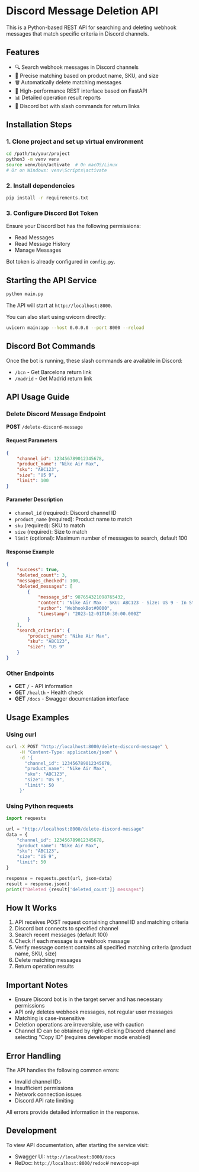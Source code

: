 # Discord Message Deletion API

This is a Python-based REST API for searching and deleting webhook messages that match specific criteria in Discord channels.

## Features

- 🔍 Search webhook messages in Discord channels
- 🎯 Precise matching based on product name, SKU, and size
- 🗑️ Automatically delete matching messages
- 🚀 High-performance REST interface based on FastAPI
- 📊 Detailed operation result reports
- 💬 Discord bot with slash commands for return links

## Installation Steps

### 1. Clone project and set up virtual environment

```bash
cd /path/to/your/project
python3 -m venv venv
source venv/bin/activate  # On macOS/Linux
# Or on Windows: venv\Scripts\activate
```

### 2. Install dependencies

```bash
pip install -r requirements.txt
```

### 3. Configure Discord Bot Token

Ensure your Discord bot has the following permissions:

- Read Messages
- Read Message History
- Manage Messages

Bot token is already configured in `config.py`.

## Starting the API Service

```bash
python main.py
```

The API will start at `http://localhost:8000`.

You can also start using uvicorn directly:

```bash
uvicorn main:app --host 0.0.0.0 --port 8000 --reload
```

## Discord Bot Commands

Once the bot is running, these slash commands are available in Discord:

- `/bcn` - Get Barcelona return link
- `/madrid` - Get Madrid return link

## API Usage Guide

### Delete Discord Message Endpoint

**POST** `/delete-discord-message`

#### Request Parameters

```json
{
    "channel_id": 123456789012345678,
    "product_name": "Nike Air Max",
    "sku": "ABC123",
    "size": "US 9",
    "limit": 100
}
```

#### Parameter Description

- `channel_id` (required): Discord channel ID
- `product_name` (required): Product name to match
- `sku` (required): SKU to match
- `size` (required): Size to match
- `limit` (optional): Maximum number of messages to search, default 100

#### Response Example

```json
{
    "success": true,
    "deleted_count": 3,
    "messages_checked": 100,
    "deleted_messages": [
        {
            "message_id": 987654321098765432,
            "content": "Nike Air Max - SKU: ABC123 - Size: US 9 - In Stock!",
            "author": "WebhookBot#0000",
            "timestamp": "2023-12-01T10:30:00.000Z"
        }
    ],
    "search_criteria": {
        "product_name": "Nike Air Max",
        "sku": "ABC123",
        "size": "US 9"
    }
}
```

### Other Endpoints

- **GET** `/` - API information
- **GET** `/health` - Health check
- **GET** `/docs` - Swagger documentation interface

## Usage Examples

### Using curl

```bash
curl -X POST "http://localhost:8000/delete-discord-message" \
     -H "Content-Type: application/json" \
     -d '{
       "channel_id": 123456789012345678,
       "product_name": "Nike Air Max",
       "sku": "ABC123",
       "size": "US 9",
       "limit": 50
     }'
```

### Using Python requests

```python
import requests

url = "http://localhost:8000/delete-discord-message"
data = {
    "channel_id": 123456789012345678,
    "product_name": "Nike Air Max",
    "sku": "ABC123",
    "size": "US 9",
    "limit": 50
}

response = requests.post(url, json=data)
result = response.json()
print(f"Deleted {result['deleted_count']} messages")
```

## How It Works

1. API receives POST request containing channel ID and matching criteria
2. Discord bot connects to specified channel
3. Search recent messages (default 100)
4. Check if each message is a webhook message
5. Verify message content contains all specified matching criteria (product name, SKU, size)
6. Delete matching messages
7. Return operation results

## Important Notes

- Ensure Discord bot is in the target server and has necessary permissions
- API only deletes webhook messages, not regular user messages
- Matching is case-insensitive
- Deletion operations are irreversible, use with caution
- Channel ID can be obtained by right-clicking Discord channel and selecting "Copy ID" (requires developer mode enabled)

## Error Handling

The API handles the following common errors:

- Invalid channel IDs
- Insufficient permissions
- Network connection issues
- Discord API rate limiting

All errors provide detailed information in the response.

## Development

To view API documentation, after starting the service visit:

- Swagger UI: `http://localhost:8000/docs`
- ReDoc: `http://localhost:8000/redoc`# newcop-api
